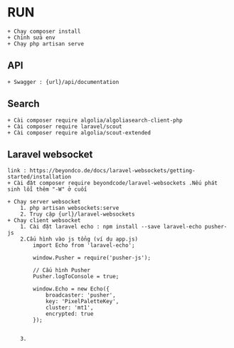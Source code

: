 # RUN
    + Chạy composer install
    + Chỉnh sửa env
    + Chạy php artisan serve
## API
    + Swagger : {url}/api/documentation
## Search
    + Cài composer require algolia/algoliasearch-client-php
    + Cài composer require laravel/scout
    + Cài composer require algolia/scout-extended
## Laravel websocket 
    link : https://beyondco.de/docs/laravel-websockets/getting-started/installation
    + Cài đặt composer require beyondcode/laravel-websockets .Nếu phát sinh lỗi thêm "-W" ở cuối

    + Chạy server websocket
        1. php artisan websockets:serve
        2. Truy cập {url}/laravel-websockets
    + Chạy client websocket
        1. Cài đặt laravel echo : npm install --save laravel-echo pusher-js
        2.Cấu hình vào js tổng (ví dụ app.js)
            import Echo from 'laravel-echo';

            window.Pusher = require('pusher-js');

            // Cấu hình Pusher
            Pusher.logToConsole = true;

            window.Echo = new Echo({
                broadcaster: 'pusher',
                key: 'PixelPaletteKey',
                cluster: 'mt1',
                encrypted: true
            });

            
        3. 

